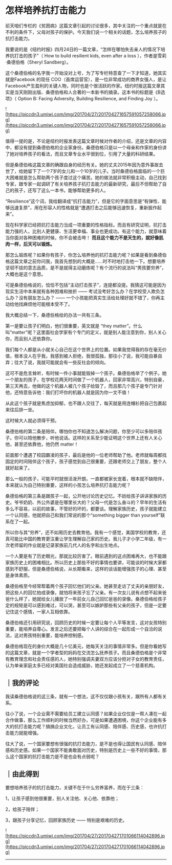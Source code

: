# 怎样培养抗打击能力

前天咱们专栏的《贫困病》这篇文章引起的讨论很多，其中关注的一个重点就是在不利的条件下，父母对孩子的保护。今天我们说一个相关的话题，怎么培养孩子的抗打击能力。

我要说的是《纽约时报》四月24日的一篇文章，“怎样在哪怕失去亲人的情况下培养抗打击的孩子”（ How to build resilient kids, even after a loss ），作者是雪莉·桑德伯格（Sheryl Sandberg）。

这个桑德伯格的名字我一开始没对上号，为了写专栏特意查了一下才知道，她其实就是Facebook 的现任 COO（首席运营官），是一位非常成功的商界女强人，是让Facebook产生盈利的关键人物，同时也是个很活跃的作家。纽约时报这篇文章其实是当天刚刚出版、桑德伯格和人合著的一本新书的摘录。这本书的标题是《B选项》（ Option B: Facing Adversity, Building Resilience, and Finding Joy ）。

![https://piccdn3.umiwi.com/img/201704/27/201704271657591057258066.jpg](https://piccdn3.umiwi.com/img/201704/27/201704271657591057258066.jpg)

值得一提的是，不论是纽约时报发表这篇文章时候对作者的介绍，还是文章的内容中，都没有提到桑德伯格的企业家身份。桑德伯格只是以一个母亲和作家的身份讲了她对培养孩子的看法，而且文章专业水平很到位，引用了大量的科研结果。

但是桑德伯格这篇文章的确跟自身的经历有关。她的丈夫2015年因为意外事故去世了，给她留下了一个7岁的女儿和一个10岁的儿子。当时桑德伯格面临的一个巨大困难就是怎么帮助两个孩子度过这个痛苦。她的做法就非常积极主动，自己找到专家，跟专家一起调研了有关培养孩子抗打击能力的最新研究，最后不但帮助了自己的孩子，还写了这么一本书，能够帮助更多的人。

“Resilience”这个词，我给翻译成“抗打击能力”，但是它的字面意思是“有弹性、能够迅速复原”，用在形容人的性格就是“遭遇打击之后能够迅速恢复，重新振作起来”。

现在科学家已经把抗打击能力当成一项重要的性格指标。而且有研究证明，抗打击能力强的人，比别人更健康、生活更幸福、事业也更成功。有这个能力，就意味着当你面对各种困难的时候，你不会被击垮！ **而且这个能力不是天生的，就好像肌肉一样，后天可以锻炼。**

那怎么锻炼呢？如果你有孩子，你怎么培养他的抗打击能力呢？如果是看到桑德伯格这篇文章之前你问我，我首先想到的大概是……时不时地打击他一下。想要培养坚韧不拔的意志品质，是不是就得主动磨炼呢？有个流行的说法叫“男孩要穷养”，大概也是这个意思。

可是桑德伯格说的，恰恰不包括“主动打击孩子”，连提都没提。我猜这可能是因为现实生活中本来就有各种困难和挫折 —— 考试没考好怎么办？在学校受人欺负怎么办？没有朋友怎么办？ —— 一个小孩能把真实生活给处理好就不错了，你再主动给他找麻烦他可能根本受不了。

我大概总结一下，桑德伯格给的办法一共有三条。

第一是要让孩子们明白，他们很重要，英文就是 “they matter”。什么叫“matter”呢？这里面社会学家有个专门的定义，就是别人能注意到你，别人关心你，而且别人还依靠你。

我们每个人都是从小就关心自己在这个世界上的位置。如果我觉得我的存在毫无价值，根本没人在乎我，我感到被人拒绝，我很孤独，那往小了说，我可能自暴自弃；往大了说，我就可能就会有一些反社会的倾向。

这可不是危言耸听，有时候一件小事就能毁掉一个孩子。桑德伯格举了个例子。她一个朋友的孩子，在学校花两天时间做了一个机器人，回家非常高兴，特别自豪，第三天再去，他做的这个机器人被几个孩子给毁了，而且那几个孩子是专门针对他，还特意告诉他：我们打坏你的机器人就是因为你一文不值！

从此这个孩子就是焦虑加抑郁，也不跟人交往了，每天就是用连帽衫把自己包裹起来往后排一坐。

这时候大人就必须得干预。

桑德伯格的第二条是陪伴。哪怕你也不知道怎么解决问题，你至少可以多陪伴孩子。你可以陪他散步，听他说话。这样的关系至少能证明这个世界上还有人关心他，甚至还依靠他，他仍然 matter！

前面那个遭遇了校园霸凌的孩子，最后是他的一位老师帮助了他。老师就每周都找固定的时间陪伴这个孩子，孩子感觉到自己很重要，还跟老师交上了朋友，整个人就好起来了。

那么一般的孩子，可能平时就很活泼开朗，一直都被家长宠着，根本就不缺陪伴，本来就认为自己特别重要，这样的小孩怎么培养抗打击能力呢？

桑德伯格的第三条是跟孩子一起，公开地讨论历史记忆。不妨给孩子讲讲家族的历史。爷爷奶奶、外公外婆是在哪里长大的？父母一代是怎么奋斗的？早年的生活有多么不容易，以前的故事，不管好的坏的，都要谈。理解家族历史，孩子就能建立一个认同感，他就把自己和我们常说的那个“something bigger than yourself”联系在了一起。

所以你与其“穷养”，还不如用历史去教育他。我有一个感觉，美国学校的教育，还真可能比中国的教育更注重让学生理解自己家的历史。我儿子才小学二年级，有一次老师留的作业就是记录家族前几代人的名字和出生地点。

一个人要是有了历史眼光，那就比较厉害了。眼前遇到的这点困难再大，也不能跟家族历史上的困难相比。所以历史上那些不好的事情也要讲，可能谈的时候大家都感到不舒服，但是桑德伯格说，从长期看来，这样的谈话能增强孩子的心理、甚至是身体素质。

桑德伯格至今经常帮着两个孩子回忆他们的父亲。她甚至走访了丈夫的亲朋好友，把这些人的回忆拍成录像，就怕将来孩子忘了父亲。有一次女儿说有点想不起来爸爸什么样了，她就给女儿播放了一年前女儿自己回忆爸爸的录像。桑德伯格给孩子定的规矩是可以感到难过，可以哭，甚至可以嫉妒那些有父亲的孩子，但是一定要记住这个感情，一家人互相依靠。

桑德伯格还引用研究说，回顾历史的时候一定要让每个人平等发言，这对女孩特别重要，能培养自尊心。发言之后还要把每个人讲的综合在一起形成一个自洽的说法，这对男孩特别重要，能培养控制感。

桑德伯格现在的身价大概是几十亿美元，她每天关注的事情非常多。但是你看她写的这篇文章，就是一个学者型的妈妈在交流怎么抚养孩子。而且桑德伯格是个非常有教育理念和社会责任感的人，她特别强调夫妻双方应该分担对子女的教育责任，认为单亲家庭太多已经对美国社会造成威胁，她还发起成立了一个慈善机构。

## ｜我的评论

我读桑德伯格说的这三条，就有一个想法，这不仅仅跟小孩有关，跟所有人都有关系。

往小了说，一个企业需不需要给员工建立认同感？如果企业仅仅是一帮人凑在一起合作做事，那么工作顺利的时候当然好办，可是如果遭遇困境，你这个企业能有多大的抗打击能力呢？搞搞企业文化，让员工有认同感、陪伴感、历史感，也许抗打击能力就能增强。

往大了说，一个国家要想有很强的抗打击能力，是不是也得让国民有认同感、陪伴感和历史感。如果一个国家不能勇敢面对历史，特别是历史上一些不好的事情，那么这个国家的抗打击能力是不是也会有点弱呢？

## ｜由此得到

要想培养孩子的抗打击能力，关键不在于什么穷养富养，而在于三条：

1，让孩子感到他很重要，别人关注他、关心他、依靠他；

2，给孩子陪伴；

3，跟孩子分享记忆，回顾家族历史 —— 特别是艰难的历史。      

![https://piccdn3.umiwi.com/img/201704/27/201704271701066114042896.jpg](https://piccdn3.umiwi.com/img/201704/27/201704271701066114042896.jpg)

---
